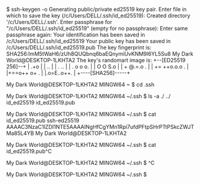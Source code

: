 $ ssh-keygen -o
Generating public/private ed25519 key pair.
Enter file in which to save the key (/c/Users/DELL/.ssh/id_ed25519):
Created directory '/c/Users/DELL/.ssh'.
Enter passphrase for "/c/Users/DELL/.ssh/id_ed25519" (empty for no passphrase):
Enter same passphrase again:
Your identification has been saved in /c/Users/DELL/.ssh/id_ed25519
Your public key has been saved in /c/Users/DELL/.ssh/id_ed25519.pub
The key fingerprint is:
SHA256:ImM5tWaH6/zUh8QUQbnq6baEQnymiUvKNM9l6YL5Su8 My Dark World@DESKTOP-1LKHTA2
The key's randomart image is:
+--[ED25519 256]--+
|         .+o     |
|          ..     |
|      .   ..     |
|   . o o o.      |
|    O O S.o      |
|   + @.=.o .     |
| += ++o.o.o .    |
|+==o++ o+  .     |
|.o=E..o++.       |
+----[SHA256]-----+

My Dark World@DESKTOP-1LKHTA2 MINGW64 ~
$ cd .ssh

My Dark World@DESKTOP-1LKHTA2 MINGW64 ~/.ssh
$ ls -a
./  ../  id_ed25519  id_ed25519.pub

My Dark World@DESKTOP-1LKHTA2 MINGW64 ~/.ssh
$ cat id_ed25519.pub
ssh-ed25519 AAAAC3NzaC1lZDI1NTE5AAAAINgHfCgYMn1Rpi7ufdPFtpSHrPTtPSkcZWJTMa85L4YB My Dark World@DESKTOP-1LKHTA2

My Dark World@DESKTOP-1LKHTA2 MINGW64 ~/.ssh
$ cat id_ed25519.pub^C

My Dark World@DESKTOP-1LKHTA2 MINGW64 ~/.ssh
$ ^C

My Dark World@DESKTOP-1LKHTA2 MINGW64 ~/.ssh
$

